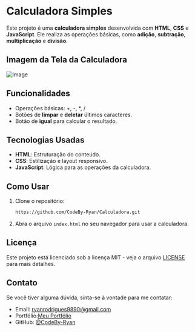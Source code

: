 # Calculadora Simples

Este projeto é uma **calculadora simples** desenvolvida com **HTML**, **CSS** e **JavaScript**. Ele realiza as operações básicas, como **adição**, **subtração**, **multiplicação** e **divisão**.

## Imagem da Tela da Calculadora

![Image](https://github.com/user-attachments/assets/aa43dd2a-ded8-4567-9cf6-cad37e869dc7)

## Funcionalidades

- Operações básicas: +, -, *, /
- Botões de **limpar** e **deletar** últimos caracteres.
- Botão de **igual** para calcular o resultado.

## Tecnologias Usadas

- **HTML**: Estruturação do conteúdo.
- **CSS**: Estilização e layout responsivo.
- **JavaScript**: Lógica para as operações da calculadora.

## Como Usar

1. Clone o repositório:
    ```bash
    https://github.com/CodeBy-Ryan/Calculadora.git
    ```
2. Abra o arquivo `index.html` no seu navegador para usar a calculadora.

## Licença

Este projeto está licenciado sob a licença MIT - veja o arquivo [LICENSE](LICENSE) para mais detalhes.

## Contato

Se você tiver alguma dúvida, sinta-se à vontade para me contatar:
- Email: ryanrodrigues9890@gmail.com
- Portfólio:[Meu Portfólio](https://codebyryan.vercel.app/)
- GitHub: [@CodeBy-Ryan](https://github.com/CodeBy-Ryan)
